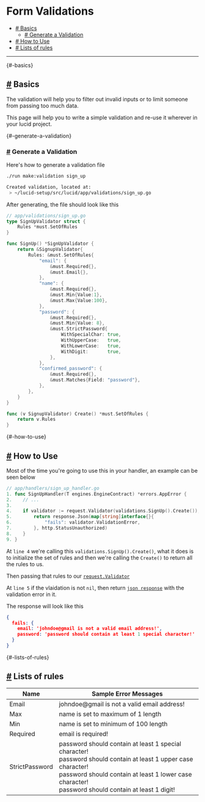 # Form Validations

- [# Basics](#-basics)
  - [# Generate a Validation](#-generate-a-validation)
- [# How to Use](#-how-to-use)
- [# Lists of rules](#-lists-of-rules)

---

{#-basics}

## [#](#-basics) Basics

The validation will help you to filter out invalid inputs or to limit someone from passing too much data.

This page will help you to write a simple validation and re-use it wherever in your lucid project.

{#-generate-a-validation}

### [#](#-generate-a-validation) Generate a Validation

Here's how to generate a validation file

```bash
./run make:validation sign_up

Created validation, located at:
 > ~/lucid-setup/src/lucid/app/validations/sign_up.go
```

After generating, the file should look like this

```go
// app/validations/sign_up.go
type SignUpValidator struct {
    Rules *must.SetOfRules
}

func SignUp() *SignUpValidator {
    return &SignupValidator{
        Rules: &must.SetOfRules{
            "email": {
                &must.Required{},
                &must.Email{},
            },
            "name": {
                &must.Required{},
                &must.Min{Value:1},
                &must.Max{Value:100},
            },
            "password": {
                &must.Required{},
                &must.Min{Value: 8},
                &must.StrictPassword{
                    WithSpecialChar: true,
                    WithUpperCase:   true,
                    WithLowerCase:   true,
                    WithDigit:       true,
                },
            },
            "confirmed_password": {
                &must.Required{},
                &must.Matches{Field: "password"},
            },
        },
    }
}

func (v SignupValidator) Create() *must.SetOfRules {
    return v.Rules
}
```

{#-how-to-use}

## [#](#-how-to-use) How to Use

Most of the time you're going to use this in your handler, an example can be seen below

```go
// app/handlers/sign_up_handler.go
1. func SignUpHandler(T engines.EngineContract) *errors.AppError {
2.    // ...
3.
4.    if validator := request.Validator(validations.SignUp().Create()); validator != nil {
5.        return response.Json(map[string]interface{}{
6.            "fails": validator.ValidationError,
7.        }, http.StatusUnauthorized)
8.    }
9. }
```

At `line 4` we're calling this `validations.SignUp().Create()`, what it does is to initialize the set of rules and then we're calling the `Create()` to return all the rules to us.

Then passing that rules to our [`request.Validator`](http://localhost:8332/handlers#-request--response)

At `line 5` if the vlaidation is not `nil`, then return [`json response`](http://localhost:8332/handlers#-request--response) with the validation error in it.

The response will look like this

```json
{
  fails: {
    email: 'johndoe@gmail is not a valid email address!',
    password: 'password should contain at least 1 special character!'
  }
}
```

{#-lists-of-rules}

## [#](#-lists-of-rules) Lists of rules

Name | Sample Error Messages
-----|-----
Email | johndoe@gmail is not a valid email address!
Max | name is set to maximum of 1 length
Min | name is set to minimum of 100 length
Required | email is required!
StrictPassword | password should contain at least 1 special character!<br>password should contain at least 1 upper case character!<br>password should contain at least 1 lower case character!<br>password should contain at least 1 digit!
